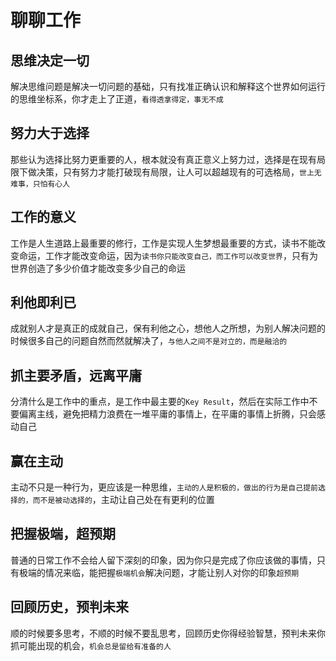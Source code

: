# 聊聊工作

## 思维决定一切
解决思维问题是解决一切问题的基础，只有找准正确认识和解释这个世界如何运行的思维坐标系，你才走上了正道，`看得透拿得定，事无不成`

## 努力大于选择
那些认为选择比努力更重要的人，根本就没有真正意义上努力过，选择是在现有局限下做决策，只有努力才能打破现有局限，让人可以超越现有的可选格局，`世上无难事，只怕有心人`

## 工作的意义
工作是人生道路上最重要的修行，工作是实现人生梦想最重要的方式，读书不能改变命运，工作才能改变命运，因为`读书你只能改变自己，而工作可以改变世界`，只有为世界创造了多少价值才能改变多少自己的命运

## 利他即利已
成就别人才是真正的成就自己，保有利他之心，想他人之所想，为别人解决问题的时候很多自己的问题自然而然就解决了，`与他人之间不是对立的，而是融洽的`

## 抓主要矛盾，远离平庸
分清什么是工作中的重点，是工作中最主要的`Key Result`，然后在实际工作中不要偏离主线，避免把精力浪费在一堆平庸的事情上，在平庸的事情上折腾，只会感动自己

## 赢在主动
主动不只是一种行为，更应该是一种思维，`主动的人是积极的，做出的行为是自己提前选择的，而不是被动选择的`，主动让自己处在有更利的位置

## 把握极端，超预期
普通的日常工作不会给人留下深刻的印象，因为你只是完成了你应该做的事情，只有极端的情况来临，能把握`极端机会`解决问题，才能让别人对你的印象`超预期`

## 回顾历史，预判未来
顺的时候要多思考，不顺的时候不要乱思考，回顾历史你得经验智慧，预判未来你抓可能出现的机会，`机会总是留给有准备的人`

